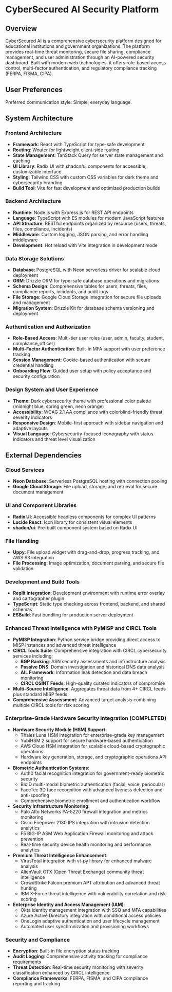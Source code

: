 # CyberSecured AI Security Platform

## Overview

CyberSecured AI is a comprehensive cybersecurity platform designed for educational institutions and government organizations. The platform provides real-time threat monitoring, secure file sharing, compliance management, and user administration through an AI-powered security dashboard. Built with modern web technologies, it offers role-based access control, multi-factor authentication, and regulatory compliance tracking (FERPA, FISMA, CIPA).

## User Preferences

Preferred communication style: Simple, everyday language.

## System Architecture

### Frontend Architecture
- **Framework**: React with TypeScript for type-safe development
- **Routing**: Wouter for lightweight client-side routing
- **State Management**: TanStack Query for server state management and caching
- **UI Library**: Radix UI with shadcn/ui components for accessible, customizable interface
- **Styling**: Tailwind CSS with custom CSS variables for dark theme and cybersecurity branding
- **Build Tool**: Vite for fast development and optimized production builds

### Backend Architecture
- **Runtime**: Node.js with Express.js for REST API endpoints
- **Language**: TypeScript with ES modules for modern JavaScript features
- **API Structure**: RESTful endpoints organized by resource (users, threats, files, compliance, incidents)
- **Middleware**: Custom logging, JSON parsing, and error handling middleware
- **Development**: Hot reload with Vite integration in development mode

### Data Storage Solutions
- **Database**: PostgreSQL with Neon serverless driver for scalable cloud deployment
- **ORM**: Drizzle ORM for type-safe database operations and migrations
- **Schema Design**: Comprehensive tables for users, threats, files, compliance reports, incidents, and audit logs
- **File Storage**: Google Cloud Storage integration for secure file uploads and management
- **Migration System**: Drizzle Kit for database schema versioning and deployment

### Authentication and Authorization
- **Role-Based Access**: Multi-tier user roles (user, admin, faculty, student, compliance_officer)
- **Multi-Factor Authentication**: Built-in MFA support with user preference tracking
- **Session Management**: Cookie-based authentication with secure credential handling
- **Onboarding Flow**: Guided user setup with policy acceptance and security configuration

### Design System and User Experience
- **Theme**: Dark cybersecurity theme with professional color palette (midnight blue, spring green, neon orange)
- **Accessibility**: WCAG 2.1 AA compliance with colorblind-friendly threat severity indicators
- **Responsive Design**: Mobile-first approach with sidebar navigation and adaptive layouts
- **Visual Language**: Cybersecurity-focused iconography with status indicators and threat level visualization

## External Dependencies

### Cloud Services
- **Neon Database**: Serverless PostgreSQL hosting with connection pooling
- **Google Cloud Storage**: File upload, storage, and retrieval for secure document management

### UI and Component Libraries
- **Radix UI**: Accessible headless components for complex UI patterns
- **Lucide React**: Icon library for consistent visual elements
- **shadcn/ui**: Pre-built component system based on Radix UI

### File Handling
- **Uppy**: File upload widget with drag-and-drop, progress tracking, and AWS S3 integration
- **File Processing**: Image optimization, document parsing, and secure file validation

### Development and Build Tools
- **Replit Integration**: Development environment with runtime error overlay and cartographer plugin
- **TypeScript**: Static type checking across frontend, backend, and shared schemas
- **ESBuild**: Fast bundling for production server deployment

### Enhanced Threat Intelligence with PyMISP and CIRCL Tools
- **PyMISP Integration**: Python service bridge providing direct access to MISP instances and advanced threat intelligence
- **CIRCL Tools Suite**: Comprehensive integration with CIRCL cybersecurity services including:
  - **BGP Ranking**: ASN security assessments and infrastructure analysis
  - **Passive DNS**: Domain investigation and historical DNS data analysis  
  - **AIL Framework**: Information leak detection and data breach monitoring
  - **CIRCL OSINT Feeds**: High-quality curated indicators of compromise
- **Multi-Source Intelligence**: Aggregates threat data from 4+ CIRCL feeds plus standard MISP feeds
- **Comprehensive Assessment**: Advanced target analysis combining multiple CIRCL tools for risk scoring

### Enterprise-Grade Hardware Security Integration (COMPLETED)
- **Hardware Security Module (HSM) Support**: 
  - Thales Luna HSM integration for enterprise-grade key management
  - YubiHSM 2 support for secure hardware-based authentication
  - AWS Cloud HSM integration for scalable cloud-based cryptographic operations
  - Hardware key generation, storage, and cryptographic operations API endpoints
- **Biometric Authentication Systems**:
  - Auth0 facial recognition integration for government-ready biometric security
  - BioID multi-modal biometric authentication (facial, voice, periocular)
  - FaceTec 3D face recognition with advanced liveness detection and anti-spoofing
  - Comprehensive biometric enrollment and authentication workflow
- **Security Infrastructure Monitoring**:
  - Palo Alto Networks PA-5220 firewall integration and metrics monitoring
  - Cisco Firepower 2130 IPS integration with intrusion detection analytics
  - F5 BIG-IP ASM Web Application Firewall monitoring and attack prevention
  - Real-time security device health monitoring and performance analytics
- **Premium Threat Intelligence Enhancement**:
  - VirusTotal integration with vt-py library for enhanced malware analysis
  - AlienVault OTX (Open Threat Exchange) community threat intelligence
  - CrowdStrike Falcon premium APT attribution and advanced threat hunting
  - IBM X-Force threat intelligence with vulnerability correlation and risk scoring
- **Enterprise Identity and Access Management (IAM)**:
  - Okta identity management integration with SSO and MFA capabilities
  - Azure Active Directory integration with conditional access policies
  - OneLogin adaptive authentication and user lifecycle management
  - Automated user synchronization and provisioning workflows

### Security and Compliance
- **Encryption**: Built-in file encryption status tracking
- **Audit Logging**: Comprehensive activity tracking for compliance requirements
- **Threat Detection**: Real-time security monitoring with severity classification enhanced by CIRCL intelligence
- **Compliance Frameworks**: FERPA, FISMA, and CIPA compliance reporting and tracking